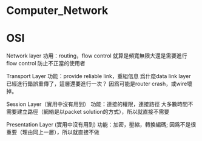 # Computer_Network

# OSI
Network layer
	功用：routing，flow control
	就算是頻寬無限大還是需要進行flow control 防止不正當的使用者

Transport Layer
	功能：provide reliable link，重組信息
	爲什麼data link layer 已經進行錯誤重傳了，這層還要進行一次？
	因爲可能是router crash，或wire壞掉。

Session Layer（實用中沒有用到）
	功能：連接的權限，連接路徑
	大多數時間不需要建立路徑（網絡是以packet solution的方式），所以就直接不需要

Presentation Layer (實用中沒有用到)
	功能：加密，壓縮，轉換編碼;
	因爲不是很重要（理由同上一層），所以就直接不做
	
